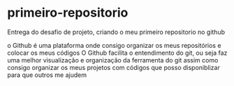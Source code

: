 # primeiro-repositorio
Entrega do desafio de projeto, criando o meu primeiro repositorio no github

o Github é uma plataforma onde consigo organizar os meus repositórios e colocar os meus códigos
O Github facilita o entendimento do git, ou seja faz uma melhor visualização e organização da ferramenta do git
assim como consigo organizar os meus projetos com códigos que posso disponiblizar para que outros me ajudem
